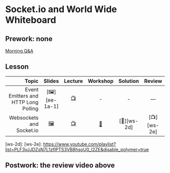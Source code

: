 # Socket.io and World Wide Whiteboard

## Prework: none

[Morning Q&A](https://youtu.be/lxl_riRl3p0)

## Lesson

Topic | Slides | Lecture | Workshop | Solution | Review
-----:|:------:|:-------:|:--------:|:--------:|:-----:
Event Emitters and HTTP Long Polling | [🖼️][ee-1a-1]| [📺][ee-1b] | - | - | —
Websockets and Socket.io | [🖼️][ws-2a] | [📺][ws-2b] | [🤝][ws-2c] | [👾][ws-2d] | [📺][ws-2e]

[ee-1a]: 01-long-polling.pdf
[ee-1b]: https://youtu.be/fMqyznW-y00
[ee-1c]: https://learn.fullstackacademy.com/workshop/5a1c91f208ed8200045b2e19/content/5a1c9a8a0b835a0004273a8b/text

[ws-2a]: 02-socket-io.pdf
[ws-2b]: https://youtu.be/pBo1NJDBAwA
[ws-2c]: https://learn.fullstackacademy.com/workshop/5ad0ef025ef2840004dc2beb/landing
[ws-2d]: 
[ws-2e]: https://www.youtube.com/playlist?list=PLF3vJJDZsN7L1zflPTS3VB8hsoU0_I2ZE&disable_polymer=true

## Postwork: the review video above
